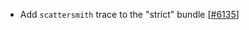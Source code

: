  - Add `scattersmith` trace to the "strict" bundle [[#6135](https://github.com/plotly/plotly.js/pull/6135)]
